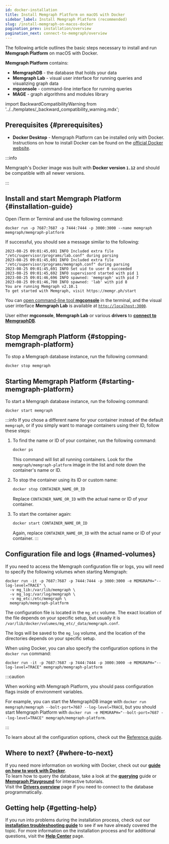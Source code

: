```yaml
---
id: docker-installation
title: Install Memgraph Platform on macOS with Docker
sidebar_label: Install Memgraph Platform (recommended)
slug: /install-memgraph-on-macos-docker
pagination_prev: installation/overview
pagination_next: connect-to-memgraph/overview
---
```


The following article outlines the basic steps necessary to install and run
**Memgraph Platform** on macOS with Docker.

**Memgraph Platform** contains:
- **MemgraphDB** - the database that holds your data
- **Memgraph Lab** - visual user interface for running queries and visualizing
  graph data
- **mgconsole** - command-line interface for running queries
- **MAGE** - graph algorithms and modules library

import BackwardCompatibilityWarning from '../../templates/_backward_compatibility_warning.mdx';

<BackwardCompatibilityWarning/>

## Prerequisites {#prerequisites}

- **Docker Desktop** - Memgraph Platform can be installed only with Docker.<br/>
  Instructions on how to install Docker can be found on the [official Docker
  website](https://docs.docker.com/get-docker/).

:::info

Memgraph's Docker image was built with **Docker version `1.12`** and should be
compatible with all newer versions.

:::

## Install and start Memgraph Platform {#installation-guide}

Open iTerm or Terminal and use the following command:

```console
docker run -p 7687:7687 -p 7444:7444 -p 3000:3000 --name memgraph memgraph/memgraph-platform
```

If successful, you should see a message similar to the following:

```console
2023-08-25 09:01:45,691 INFO Included extra file "/etc/supervisor/programs/lab.conf" during parsing
2023-08-25 09:01:45,691 INFO Included extra file "/etc/supervisor/programs/memgraph.conf" during parsing
2023-08-25 09:01:45,691 INFO Set uid to user 0 succeeded
2023-08-25 09:01:45,692 INFO supervisord started with pid 1
2023-08-25 09:01:46,696 INFO spawned: 'memgraph' with pid 7
2023-08-25 09:01:46,700 INFO spawned: 'lab' with pid 8
You are running Memgraph v2.10.1
To get started with Memgraph, visit https://memgr.ph/start
```

You can [open command-line tool
**mgconsole**](https://github.com/memgraph/memgraph-platform#mgconsole) in the
terminal, and the visual user interface **Memgraph Lab** is available at
[`http://localhost:3000`](http://localhost:3000).

User either **mgconsole**, **Memgraph Lab** or various **drivers** to [**connect to
MemgraphDB**](/connect-to-memgraph/overview.mdx).

## Stop Memgraph Platform {#stopping-memgraph-platform}

To stop a Memgraph database instance, run the following command:

```console
docker stop memgraph
```

## Starting Memgraph Platform {#starting-memgraph-platform}


To start a Memgraph database instance, run the following command:

```console
docker start memgraph
```

:::info
If you chose a different name for your container instead of the default
`memgraph`, or if you simply want to manage containers using their ID, follow
these steps:

1. To find the name or ID of your container, run the following command:

   ```bash
   docker ps
   ```

   This command will list all running containers. Look for the
   `memgraph/memgraph-platform` image in the list and note down the container's
   name or ID.

2. To stop the container using its ID or custom name:

   ```bash
   docker stop CONTAINER_NAME_OR_ID
   ```

   Replace `CONTAINER_NAME_OR_ID` with the actual name or ID of your container.

3. To start the container again:

   ```bash
   docker start CONTAINER_NAME_OR_ID
   ```

   Again, replace `CONTAINER_NAME_OR_ID` with the actual name or ID of your
container. 
:::

## Configuration file and logs {#named-volumes}

If you need to access the Memgraph configuration file or logs, you will need to
specify the following volumes when starting Memgraph:

```console
docker run -it -p 7687:7687 -p 7444:7444 -p 3000:3000 -e MEMGRAPH="--log-level=TRACE" \
  -v mg_lib:/var/lib/memgraph \
  -v mg_log:/var/log/memgraph \
  -v mg_etc:/etc/memgraph \
  memgraph/memgraph-platform
```

The configuration file is located in the `mg_etc` volume. The exact location of
the file depends on your specific setup, but usually it is
`/var/lib/docker/volumes/mg_etc/_data/memgraph.conf`. 

The logs will be saved to the `mg_log` volume, and the location of the directories depends on your specific setup. 

When using Docker, you can also specify the configuration options in the `docker
run` command:

```console
docker run -it -p 7687:7687 -p 7444:7444 -p 3000:3000 -e MEMGRAPH="--log-level=TRACE" memgraph/memgraph-platform
```

:::caution

When working with Memgraph Platform, you should pass configuration flags inside
of environment variables.

For example, you can start the MemgraphDB image with `docker run memgraph/memgraph
--bolt-port=7687 --log-level=TRACE`, but you should start Memgraph Platform with
`docker run -e MEMGRAPH="--bolt-port=7687 --log-level=TRACE"
memgraph/memgraph-platform`.

:::

To learn about all the configuration options, check out the [Reference
guide](/reference-guide/configuration.md).

## Where to next? {#where-to-next}

If you need more information on working with Docker, check out our **[guide on how
to work with Docker](/how-to-guides/work-with-docker.md)**.<br/>
To learn how to query the database, take a look at the
**[querying](/connect-to-memgraph/overview.mdx)** guide or **[Memgraph
Playground](https://playground.memgraph.com/)** for interactive tutorials.<br/>
Visit the **[Drivers overview](/connect-to-memgraph/drivers/overview.md)**
page if you need to connect to the database programmatically.

## Getting help {#getting-help}

If you run into problems during the installation process, check out our
**[installation troubleshooting
guide](/installation/macos/macos-installation-troubleshooting.md)** to see if we
have already covered the topic. For more information on the installation process
and for additional questions, visit the **[Help Center](/help-center)** page.
